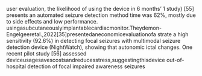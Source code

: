 user evaluation, the likelihood of using the device in 6 months’ 1 study) [55] presents an automated seizure detection method
time was 62%, mostly due to side effects and low performance. usingasubcutaneouslyimplantablecardiacmonitor.Theydemon-
Engelgeeretal.,2022[35]presentedaneconomicevaluationofa strate a high sensitivity (92.6%) in detecting focal seizures with
multimodal seizure detection device (NightWatch), showing that autonomic ictal changes. One recent pilot study [56] assessed
deviceusagesavescostsandreducesstress,suggestingthisdevice out-of-hospital detection of focal impaired awareness seizures